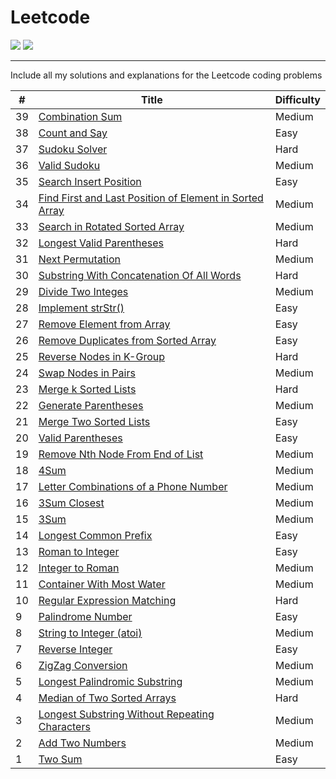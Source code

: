 # Leetcode

![](https://img.shields.io/badge/language-Java-yellow.svg)
![](https://img.shields.io/badge/%3E-leetcode-green.svg)

---

Include all my solutions and explanations for the Leetcode coding problems

| # | Title | Difficulty |
|---| ----- | ---------- |
|39|[Combination Sum](https://github.com/ZequnSong/Leetcode/blob/master/Leetcode/039CombinationSum.md)|Medium|
|38|[Count and Say](https://github.com/ZequnSong/Leetcode/blob/master/Leetcode/038CountandSay.md)|Easy|
|37|[Sudoku Solver](https://github.com/ZequnSong/Leetcode/blob/master/Leetcode/037SudokuSolver.md)|Hard|
|36|[Valid Sudoku](https://github.com/ZequnSong/Leetcode/blob/master/Leetcode/036ValidSudoku.md)|Medium|
|35|[Search Insert Position](https://github.com/ZequnSong/Leetcode/blob/master/Leetcode/035SearchInsertPosition.md)|Easy|
|34|[Find First and Last Position of Element in Sorted Array](https://github.com/ZequnSong/Leetcode/blob/master/Leetcode/034FindFirstandLastPositionofElementinSortedArray.md)|Medium|
|33|[Search in Rotated Sorted Array](https://github.com/ZequnSong/Leetcode/blob/master/Leetcode/033SearchinRotatedSortedArray.md)|Medium|
|32|[Longest Valid Parentheses](https://github.com/ZequnSong/Leetcode/blob/master/Leetcode/032LongestValidParentheses.md)|Hard|
|31|[Next Permutation](https://github.com/ZequnSong/Leetcode/blob/master/Leetcode/031NextPermutation.md)|Medium|
|30|[Substring With Concatenation Of All Words](https://github.com/ZequnSong/Leetcode/blob/master/Leetcode/030SubstringWithConcatenationOfAllWords.md)|Hard|
|29|[Divide Two Integes](https://github.com/ZequnSong/Leetcode/blob/master/Leetcode/029DivideTwoIntegers.md)|Medium|
|28|[Implement strStr()](https://github.com/ZequnSong/Leetcode/blob/master/Leetcode/028Implement_strStr().md)|Easy|
|27|[Remove Element from Array](https://github.com/ZequnSong/Leetcode/blob/master/Leetcode/027RemoveElement.md)|Easy|
|26|[Remove Duplicates from Sorted Array](https://github.com/ZequnSong/Leetcode/blob/master/Leetcode/026RemoveDuplicatesfromSortedArray.md)|Easy|
|25|[Reverse Nodes in K-Group](https://github.com/ZequnSong/Leetcode/blob/master/Leetcode/025ReverseNodesInKGroup.md)|Hard|
|24|[Swap Nodes in Pairs](https://github.com/ZequnSong/Leetcode/blob/master/Leetcode/024SwapNodesinPairs.md)|Medium|
|23|[Merge k Sorted Lists](https://github.com/ZequnSong/Leetcode/blob/master/Leetcode/023MergeKSortedLists.md)|Hard|
|22|[Generate Parentheses](https://github.com/ZequnSong/Leetcode/blob/master/Leetcode/022GenerateParentheses.md)|Medium|
|21|[Merge Two Sorted Lists](https://github.com/ZequnSong/Leetcode/blob/master/Leetcode/021MergeTwoSortedLists.md)|Easy|
|20|[Valid Parentheses](https://github.com/ZequnSong/Leetcode/blob/master/Leetcode/020ValidParentheses.md)|Easy|
|19|[Remove Nth Node From End of List](https://github.com/ZequnSong/Leetcode/blob/master/Leetcode/019RemoveNthNodeFromEndofList.md)|Medium|
|18|[4Sum](https://github.com/ZequnSong/Leetcode/blob/master/Leetcode/018FourSum.md)|Medium|
|17|[Letter Combinations of a Phone Number](https://github.com/ZequnSong/Leetcode/blob/master/Leetcode/017LetterCombinationsofaPhoneNumber.md)|Medium|
|16|[3Sum Closest](https://github.com/ZequnSong/Leetcode/blob/master/Leetcode/016ThreeSumCloset.md)|Medium|
|15|[3Sum](https://github.com/ZequnSong/Leetcode/blob/master/Leetcode/015ThreeSum.md)|Medium|
|14|[Longest Common Prefix](https://github.com/ZequnSong/Leetcode/blob/master/Leetcode/014LongestCommonPrefix.md)|Easy|
|13|[Roman to Integer](https://github.com/ZequnSong/Leetcode/blob/master/Leetcode/013RomantoInteger.md)|Easy|
|12|[Integer to Roman](https://github.com/ZequnSong/Leetcode/blob/master/Leetcode/012IntegertoRoman.md)|Medium|
|11|[Container With Most Water](https://github.com/ZequnSong/Leetcode/blob/master/Leetcode/011ContainerWithMostWater.md)|Medium|
|10|[Regular Expression Matching](https://github.com/ZequnSong/Leetcode/blob/master/Leetcode/010RegularExpressionMatching.md)|Hard|
|9|[Palindrome Number](https://github.com/ZequnSong/Leetcode/blob/master/Leetcode/009PalindromeNumber.md)|Easy|
|8|[String to Integer (atoi)](https://github.com/ZequnSong/Leetcode/blob/master/Leetcode/008StringtoInteger.md)|Medium|
|7|[Reverse Integer](https://github.com/ZequnSong/Leetcode/blob/master/Leetcode/007ReverseInteger.md)|Easy|
|6|[ZigZag Conversion](https://github.com/ZequnSong/Leetcode/blob/master/Leetcode/006ZigZagConversion.md)|Medium|
|5|[Longest Palindromic Substring](https://github.com/ZequnSong/Leetcode/blob/master/Leetcode/005LongestPalindromicSubstring.md)|Medium|
|4|[Median of Two Sorted Arrays](https://github.com/ZequnSong/Leetcode/blob/master/Leetcode/004MedianofTwoSortedArrays.md)|Hard|
|3|[Longest Substring Without Repeating Characters](https://github.com/ZequnSong/Leetcode/blob/master/Leetcode/003LongestSubstringWithoutRepeatingCharacters.md)|Medium|
|2|[Add Two Numbers](https://github.com/ZequnSong/Leetcode/blob/master/Leetcode/002AddTwoNumbers.md)|Medium|
|1|[Two Sum](https://github.com/ZequnSong/Leetcode/blob/master/Leetcode/001TwoSum.md)|Easy|
